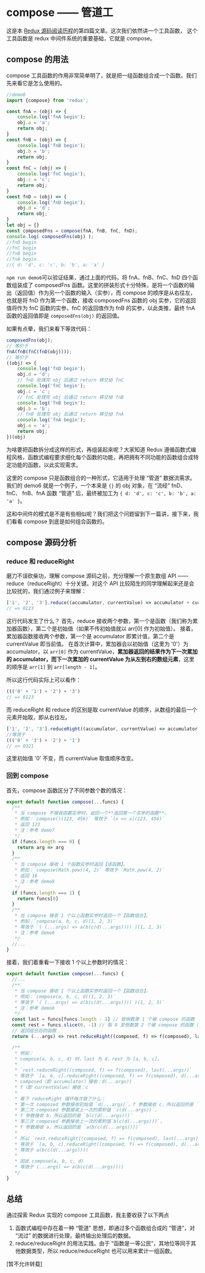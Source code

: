 # compose —— 管道工

这是本 [Redux 源码阅读历程](https://github.com/pobusama/redux-source-code-chewing)的第四篇文章。这次我们依然讲一个工具函数， 这个工具函数是 redux 中间件系统的重要基础，它就是 compose。

## compose 的用法
compose 工具函数的作用非常简单明了，就是把一组函数组合成一个函数。我们先来看它是怎么使用的。

```js
//demo6
import {compose} from 'redux';

const fnA = (obj) => {
    console.log('fnA begin');
    obj.a = 'a';
    return obj;
}
const fnB = (obj) => {
    console.log('fnB begin');
    obj.b = 'b';
    return obj;
}
const fnC = (obj) => {
    console.log('fnC begin');
    obj.c = 'c';
    return obj;
}
const fnD = (obj) => {
    console.log('fnD begin');
    obj.d = 'd';
    return obj;
}
let obj = {}
const composedFns = compose(fnA, fnB, fnC, fnD);
console.log( composedFns(obj) );
//fnD begin
//fnC begin
//fnB begin
//fnA begin
//{ d: 'd', c: 'c', b: 'b', a: 'a' }
```

`npm run demo6`可以验证结果，通过上面的代码，将 fnA、fnB、fnC、fnD 四个函数组装成了 composedFns 函数。这里的拼装形式十分特殊，是将一个函数的输出（返回值）作为另一个函数的输入（实参），而 compose 的顺序是从右往左，也就是将 fnD 作为第一个函数，接收 composedFns 函数的 obj 实参，它的返回值将作为 fnC 函数的实参，fnC 的返回值作为 fnB 的实参，以此类推，最终 fnA 函数的返回值即是 `composedFns(obj)` 的返回值。

如果有点晕，我们来看下等效代码：
```js
composedFns(obj);
// 等价于
fnA(fnB(fnC(fnD(obj))));
// 等价于
((obj) => { 
    console.log('fnD begin');
    obj.d = 'd';
    // fnD 处理完 obj 后通过 return 移交给 fnC
    console.log('fnC begin');
    obj.c = 'c';
    // fnC 处理完 obj 后通过 return 移交给 fnB
    console.log('fnB begin');
    obj.b = 'b';
    // fnB 处理完 obj 后通过 return 移交给 fnA
    console.log('fnA begin');
    obj.a = 'a';
    return obj;
})(obj)

```

为啥要把函数拆分成这样的形式，再组装起来呢？大家知道 Redux 遵循函数式编程风格，函数式编程要求细化每个函数的功能，再把拥有不同功能的函数组合成特定功能的函数，以此实现需求。

这里的 compose 只是函数组合的一种形式，它适用于处理 “管道” 数据流需求。我们的 demo6 就是一个例子，一个本来是 `{}` 的 obj 对象，在 “流经” fnD、 fnC、 fnB、fnA 函数 “管道” 后，最终被加工为 `{ d: 'd', c: 'c', b: 'b', a: 'a' }`。

这和中间件的模式是不是有些相似呢？我们把这个问题留到下一篇讲，接下来，我们看看 compose 到底是如何组合函数的。

## compose 源码分析

### reduce 和 reduceRight
磨刀不误砍柴功，理解 compose 源码之前，充分理解一个原生数组 API —— reduce（reduceRight）十分关键。对这个 API 比较陌生的同学理解起来还是会比较扰的，我们通过例子来理解：

```js
['1', '2', '3'].reduce((accumulator, currentValue) => accumulator + currentValue, '0')
// => 0123
```
这行代码发生了什么？
首先，reduce 接收两个参数，第一个是函数（我们称为累加器函数），第二个是初始值（如果不传初始值就以 arr[0] 作为初始值）。
接着，累加器函数接收两个参数，第一个是 accumulator 即累计值，第二个是 currentValue 即当前值。
在首次计算中，累加器会以初始值（这里为 '0'）为 accumulator，以 `arr[0]` 作为 currentValue，**累加器返回的结果作为下一次累加的 accumulator，而下一次累加的 currentValue 为从左到右的数组元素**，这里的顺序是 `arr[1]` 到 `arr[length - 1]`。

所以这行代码实际上可以看作：
```js
((('0' + '1') + '2') + '3')
// => 0123
```

而 reduceRight 和 reduce 的区别是取 currentValue 的顺序，从数组的最后一个元素开始取，即从右往左。

```js
['1', '2', '3'].reduceRight((accumulator, currentValue) => accumulator + currentValue, '0')
//等效于
((('0' + '3') + '2') + '1')
// => 0321
```
这里初始值 '0' 不变，而 currentValue 取值顺序改变。

### 回到 compose 

首先，compose 函数区分了不同参数个数的情况：
```js
export default function compose(...funcs) {
  /**
   * 当 compose 不接收函数实参时，返回一个**返回第一个实参的函数**。
   * 例如：`compose()(123, 456)` 等效于 `(x => x)(123, 456)`
   * 返回 123
   * 注：参考 demo7
   */
  if (funcs.length === 0) {
    return arg => arg
  } 
  /**
   * 当 compose 接收 1 个函数实参时返回【该函数】。
   * 例如：`compose(Math.pow)(4, 2)` 等效于 `Math.pow(4, 2)`
   * 返回 16
   * 注：参考 demo8
   */
  if (funcs.length === 1) {
    return funcs[0]
  }
  /**
   * 当 compose 接收 1 个以上函数实参时返回一个【函数组合】。
   * 例如：`compose(a, b, c, d)(1, 2, 3)`
   * 等效于 `( (...args) => a(b(c(d(...args)))) )(1, 2, 3)`
   * 注：参考 demo6
   */
  //...
}
```

接着，我们着重看一下接收 1 个以上参数时的情况：
```js
export default function compose(...funcs) {
  //...
  /**
   * 当 compose 接收 1 个以上函数实参时返回一个【函数组合】。
   * 例如：`compose(a, b, c, d)(1, 2, 3)`
   * 等效于 `( (...args) => a(b(c(d(...args)))) )(1, 2, 3)`
   * 注：参考 demo6
   */
  const last = funcs[funcs.length - 1] // 取倒数第 1 个被 compose 的函数
  const rest = funcs.slice(0, -1) // 取 0 至倒数第 2 个被 compose 的函数（数组）
  // 返回组合后的函数
  return (...args) => rest.reduceRight((composed, f) => f(composed), last(...args))

  /**
   * 例如：
   * compose(a, b, c, d) 时，last 为 d，rest 为 [a, b, c]。
   * 
   * `rest.reduceRight((composed, f) => f(composed), last(...args))`
   * 等效于 `[a, b, c].reduceRight((composed, f) => f(composed), d(...args))`
   * composed（即 accumulator）接收：d(...args))
   * f（即 currentValue）接收：c
   * 
   * 看下 reduceRight 循环每次做了什么：
   * 第一次 composed 参数接收初始值 `d(...args)`，f 参数接收 c，所以返回的是 `c(d(...args))`
   * 第二次 composed 参数接收上一次的累积值 `c(d(...args))`，
   * f 参数接收 b，所以返回的是 `b(c(d(...args)))`
   * 第三次 composed 参数接收上一次的累积值`b(c(d(...args)))`，
   * f 参数接收 a，所以返回的是 `a(b(c(d(...args))))`
   * 
   * 所以 `rest.reduceRight((composed, f) => f(composed), last(...args))`
   * 等效于 `[a, b, c].reduceRight((composed, f) => f(composed), d(...args))`
   * 等效于 a(b(c(d(...args))))
   * 
   * 因此 compose(a, b, c, d)
   * 等效于 (...args) => a(b(c(d(...args))))
   */
}
```

## 总结
通过探索 Redux 实现的 compose 工具函数，我主要收获了以下两点
1. 函数式编程中存在着一种 “管道” 思想，即通过多个函数组合成的 “管道”，对 “流过” 的数据进行处理，最终输出处理后的数据。
2. reduce/reduceRight 的用法实践。由于 “函数是一等公民”，其地位等同于其他数据类型，所以 reduce/reduceRight 也可以用来累计一组函数。

[暂不允许转载]